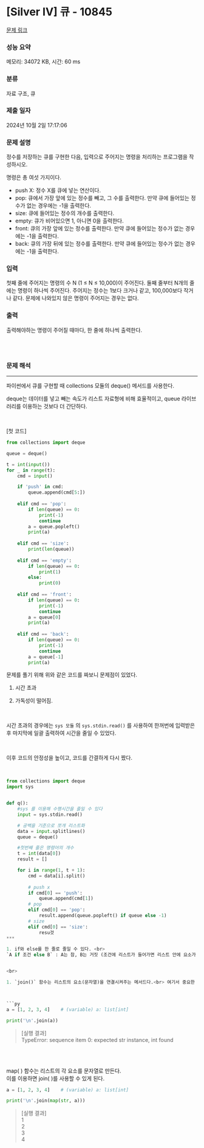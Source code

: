 # [Silver IV] 큐 - 10845 

[문제 링크](https://www.acmicpc.net/problem/10845) 

### 성능 요약

메모리: 34072 KB, 시간: 60 ms

### 분류

자료 구조, 큐

### 제출 일자

2024년 10월 2일 17:17:06

### 문제 설명

<p>정수를 저장하는 큐를 구현한 다음, 입력으로 주어지는 명령을 처리하는 프로그램을 작성하시오.</p>

<p>명령은 총 여섯 가지이다.</p>

<ul>
	<li>push X: 정수 X를 큐에 넣는 연산이다.</li>
	<li>pop: 큐에서 가장 앞에 있는 정수를 빼고, 그 수를 출력한다. 만약 큐에 들어있는 정수가 없는 경우에는 -1을 출력한다.</li>
	<li>size: 큐에 들어있는 정수의 개수를 출력한다.</li>
	<li>empty: 큐가 비어있으면 1, 아니면 0을 출력한다.</li>
	<li>front: 큐의 가장 앞에 있는 정수를 출력한다. 만약 큐에 들어있는 정수가 없는 경우에는 -1을 출력한다.</li>
	<li>back: 큐의 가장 뒤에 있는 정수를 출력한다. 만약 큐에 들어있는 정수가 없는 경우에는 -1을 출력한다.</li>
</ul>

### 입력 

 <p>첫째 줄에 주어지는 명령의 수 N (1 ≤ N ≤ 10,000)이 주어진다. 둘째 줄부터 N개의 줄에는 명령이 하나씩 주어진다. 주어지는 정수는 1보다 크거나 같고, 100,000보다 작거나 같다. 문제에 나와있지 않은 명령이 주어지는 경우는 없다.</p>

### 출력 

 <p>출력해야하는 명령이 주어질 때마다, 한 줄에 하나씩 출력한다.</p>

<Br><br>
### 문제 해석
***

파이썬에서 큐를 구현할 때 collections 모듈의 deque() 메서드를 사용한다. 

deque는 데이터를 넣고 빼는 속도가 리스트 자료형에 비해 효율적이고, queue 라이브러리를 이용하는 것보다 더 간단하다.

<br>

[첫 코드]
```py
from collections import deque

queue = deque()

t = int(input())
for _ in range(t):
    cmd = input()

    if 'push' in cmd:
        queue.append(cmd[5:])
    
    elif cmd == 'pop':
        if len(queue) == 0:
            print(-1)
            continue
        a = queue.popleft()         
        print(a)
    
    elif cmd == 'size':
        print(len(queue))
    
    elif cmd == 'empty':
        if len(queue) == 0:
            print(1)
        else:
            print(0)
    
    elif cmd == 'front':
        if len(queue) == 0:
            print(-1)
            continue
        a = queue[0]
        print(a)
    
    elif cmd == 'back':
        if len(queue) == 0:
            print(-1)
            continue
        a = queue[-1]
        print(a)
```

문제를 풀기 위해 위와 같은 코드를 짜보니 문제점이 있었다.

1. 시간 초과

2. 가독성이 떨어짐.

<br>

시간 초과의 경우에는
`sys 모듈` 의 `sys.stdin.read()` 를 사용하여 한꺼번에 입력받은 후 마지막에 일괄 출력하여 시간을 줄일 수 있었다.

<Br>

이후 코드의 안정성을 높이고, 코드를 간결하게 다시 짰다.

<Br>

```py
from collections import deque
import sys


def q():
    #sys 를 이용해 수행시간을 줄일 수 있다
    input = sys.stdin.read()

    # 공백을 기준으로 쪼개 리스트화
    data = input.splitlines()
    queue = deque()

    #첫번째 줄은 명령어의 개수
    t = int(data[0])
    result = []

    for i in range(1, t + 1):
        cmd = data[i].split()
        
        # push x 
        if cmd[0] == 'push':
            queue.append(cmd[1])
        # pop
        elif cmd[0] == 'pop':
            result.append(queue.popleft() if queue else -1)
        # size
        elif cmd[0] == 'size':
            resu것
***

1. if와 else를 한 줄로 줄일 수 있다. <br>
`A if 조건 else B` : A는 참, B는 거짓 (조건에 리스트가 들어가면 리스트 안에 요소가 있다면 참, 요소가 없다면 거짓이 된다.)


<br>

1. `join()` 함수는 리스트의 요소(문자열)을 연결시켜주는 메서드다.<br> 여기서 중요한 건 문자열을 연결시킨다는 것이다. 리스트 내부의 요소가 정수나 실수와 같은 숫자이면 안된다.



```py
a = [1, 2, 3, 4]    # (variable) a: list[int]

print('\n'.join(a))
```
>[실행 결과]<br>
TypeError: sequence item 0: expected str instance, int found


<Br><br>

map( ) 함수는 리스트의 각 요소를 문자열로 만든다.<br>
이를 이용하면 join( )를 사용할 수 있게 된다.

```py
a = [1, 2, 3, 4]    # (variable) a: list[int]

print('\n'.join(map(str, a)))
```
> [실행 결과]<br>
> 1<br>
2<br>
3<br>
4

